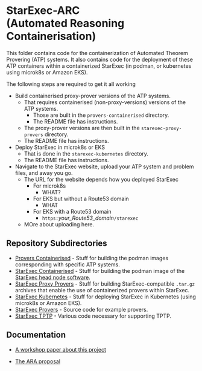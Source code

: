 # StarExec-ARC <br>(Automated Reasoning Containerisation)

This folder contains code for the containerization of Automated Theorem Provering (ATP) systems. 
It also contains code for the deployment of these ATP containers within a containerized StarExec 
(in podman, or kubernetes using microk8s or Amazon EKS).

The following steps are required to get it all working
* Build containerised proxy-prover versions of the ATP systems.
  - That requires containerised (non-proxy-versions) versions of the ATP systems.
    * Those are built in the `provers-containerised` directory.
    * The README file has instructions.
  - The proxy-prover versions are then built in the `starexec-proxy-provers` directory.
  - The README file has instructions.
* Deploy StarExec in microk8s or EKS
  - That is done in the `starexec-kubernetes` directory.
  - The README file has instructions.
* Navigate to the StarExec website, upload your ATP system and problem files, and away you go.
  - The URL for the website depends how you deployed StarExec
    * For microk8s
      - WHAT?
    * For EKS but without a Route53 domain
      - WHAT
    * For EKS with a Route53 domain
      - `https:`*your_Route53_domain*`/starexec`
  - MOre about uploading here.

## Repository Subdirectories

- [Provers Containerised](provers-containerised/README.md) - Stuff for building the podman images corresponding with specific ATP systems.
- [StarExec Containerised](starexec-containerised/README.md) - Stuff for building the podman image of the [StarExec head node software](https://github.com/StarExecMiami/StarExec/).
- [StarExec Proxy Provers](starexec-proxy-provers/README.md) - Stuff for building StarExec-compatible `.tar.gz` archives that enable the use of containerized provers within StarExec.
- [StarExec Kubernetes](starexec-kubernetes/README.md) - Stuff for deploying StarExec in Kubernetes (using microk8s or Amazon EKS).
- [StarExec Provers](starexec-provers/README.md) - Source code for example provers.
- [StarExec TPTP](starexec-tptp/README.md) - Various code necessary for supporting TPTP.

## Documentation

- [A workshop paper about this project](https://www.eprover.org/EVENTS/IWIL-2024/IWIL-24-Preproceedings.pdf)

- [The ARA proposal](https://www.amazon.science/research-awards/recipients/geoffrey-sutcliffe)
